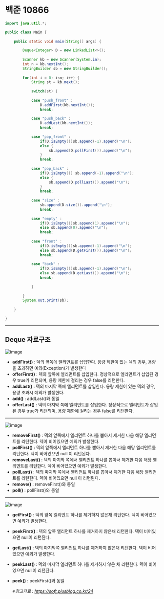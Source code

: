 # 백준 10866
```java
import java.util.*;

public class Main {
	 
	public static void main(String[] args) {
	
		Deque<Integer> D = new LinkedList<>();
		
		Scanner kb = new Scanner(System.in);
		int n = kb.nextInt();
		StringBuilder sb = new StringBuilder();
		
		for(int i = 0; i<n; i++) {
			String st = kb.next();
			
			switch(st) {
			
			case "push_front" : 
				D.addFirst(kb.nextInt());
				break;
				
			case "push_back" :
				D.addLast(kb.nextInt());
				break;
			
			case "pop_front" :
				if(D.isEmpty())sb.append(-1).append("\n");
				else { 
					sb.append(D.pollFirst()).append("\n");
				}
				break;
				
			case "pop_back" :
				if(D.isEmpty()) sb.append(-1).append("\n");
				else { 
					sb.append(D.pollLast()).append("\n");
				}
				break;
				
			case "size" :
				sb.append(D.size()).append("\n");
				break;
				
			case "empty" :
				if(D.isEmpty())sb.append(1).append("\n");
				else sb.append(0).append("\n");
				break;
				
			case "front" :
				if(D.isEmpty())sb.append(-1).append("\n");
				else sb.append(D.getFirst()).append("\n");
				break;
				
			case "back" :
				if(D.isEmpty())sb.append(-1).append("\n");
				else sb.append(D.getLast()).append("\n");
				break;
			
			}
				
		}
		System.out.print(sb);
		
	}
		
}
```
* * *
## Deque 자료구조
![image](https://user-images.githubusercontent.com/94179449/209425072-8b32a8bf-ab9b-4b6f-bb7e-2f40ea73f95e.png)
- **addFirst()** : 덱의 앞쪽에 엘리먼트를 삽입한다. 용량 제한이 있는 덱의 경우, 용량을 초과하면 예외(Exception)가 발생한다
- **offerFirst()** : 덱의 앞쪽에 엘리먼트를 삽입한다. 정상적으로 엘리먼트가 삽입된 경우 true가 리턴되며, 용량 제한에 걸리는 경우 false를 리턴한다.
- **addLast()** : 덱의 마지막 쪽에 엘리먼트를 삽입한다. 용량 제한이 있는 덱의 경우, 용량 초과시 예외가 발생한다.
- **add()** : addLast()와 동일
- **offerLast()** : 덱의 마지막 쪽에 엘리먼트를 삽입한다. 정상적으로 엘리먼트가 삽입된 경우 true가 리턴되며, 용량 제한에 걸리는 경우 false를 리턴한다. 
* * *
![image](https://user-images.githubusercontent.com/94179449/209425237-ac1b901e-7879-4729-9356-40e237173c05.png)
- **removeFirst()** : 덱의 앞쪽에서 엘리먼트 하나를 뽑아서 제거한 다음 해당 엘리먼트를 리턴한다. 덱이 비어있으면 예외가 발생한다. 
- **pollFirst()** : 덱의 앞쪽에서 엘리먼트 하나를 뽑아서 제거한 다음 해당 엘리먼트를 리턴한다. 덱이 비어있으면 null 이 리턴된다. 
- **removeLast()** : 덱의 마지막 쪽에서 엘리먼트 하나를 뽑아서 제거한 다음 해당 엘리먼트를 리턴한다. 덱이 비어있으면 예외가 발생한다.
- **pollLast()** : 덱의 마지막 쪽에서 엘리먼트 하나를 뽑아서 제거한 다음 해당 엘리먼트를 리턴한다. 덱이 비어있으면 null 이 리턴된다.
- **remove()** : removeFirst()와 동일
- **poll()** : pollFirst()와 동일
* * *
![image](https://user-images.githubusercontent.com/94179449/209425463-9b31f4c1-97b4-49c4-b66f-db81396e39e6.png)

- **getFirst()** : 덱의 앞쪽 엘리먼트 하나를 제거하지 않은채 리턴한다. 덱이 비어있으면 예외가 발생한다.
- **peekFirst()** : 덱의 앞쪽 엘리먼트 하나를 제거하지 않은채 리턴한다. 덱이 비어있으면 null이 리턴된다. 
- **getLast()** : 덱의 마지막쪽 엘리먼트 하나를 제거하지 않은채 리턴한다. 덱이 비어있으면 예외가 발생한다. 
- **peekLast()** : 덱의 마지막 엘리먼트 하나를 제거하지 않은 채 리턴한다. 덱이 비어있으면 null이 리턴된다. 
- **peek()** : peekFirst()와 동일 



  *※참고자료 : https://soft.plusblog.co.kr/24*

